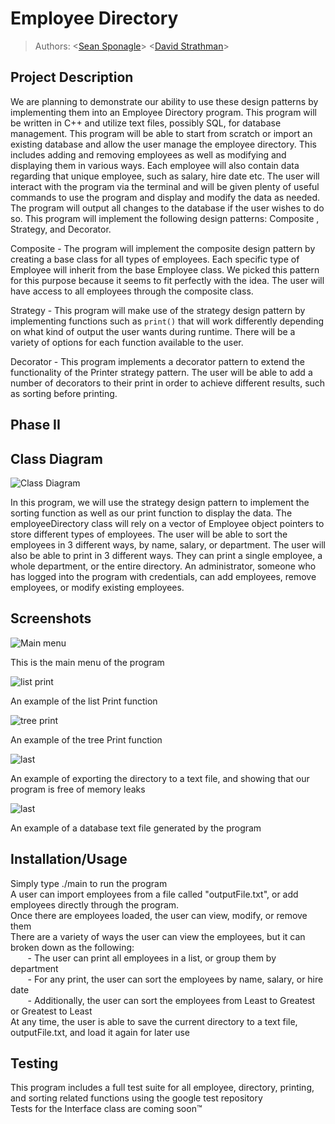 
# Employee Directory
 > Authors: \<[Sean Sponagle](https://github.com/sspon001)\> \<[David Strathman](https://github.com/davids598)\>
 
## Project Description
We are planning to demonstrate our ability to use these design patterns by implementing them into an Employee Directory program.  This program will be written in C++ and utilize text files, possibly SQL, for database management.  This program will be able to start from scratch or import an existing database and allow the user manage the employee directory.  This includes adding and removing employees as well as modifying and displaying them in various ways.  Each employee will also contain data regarding that unique employee, such as salary, hire date etc.  The user will interact with the program via the terminal and will be given plenty of useful commands to use the program and display and modify the data as needed.  The program will output all changes to the database if the user wishes to do so.  This program will implement the following design patterns: Composite , Strategy, and Decorator. 

Composite - The program will implement the composite design pattern by creating a base class for all types of employees.  Each specific type of Employee will inherit from the base Employee class.  We picked this pattern for this purpose because it seems to fit perfectly with the idea.  The user will have access to all employees through the composite class. 

Strategy - This program will make use of the strategy design pattern by implementing functions such as `print()` that will work differently depending on what kind of output the user wants during runtime.  There will be a variety of options for each function available to the user. 

Decorator - This program implements a decorator pattern to extend the functionality of the Printer strategy pattern.  The user will be able to add a number of decorators to their print in order to achieve different results, such as sorting before printing.

## Phase II

## Class Diagram
![Class Diagram](https://github.com/cs100/final-project-sspon001/blob/master/images/final_diagram.png)

 In this program, we will use the strategy design pattern to implement the sorting function as well as our print function to display the data.  The employeeDirectory class will rely on a vector of Employee object pointers to store different types of employees.  The user will be able to sort the employees in 3 different ways, by name, salary, or department.  The user will also be able to print in 3 different ways.  They can print a single employee, a whole department, or the entire directory.  An administrator, someone who has logged into the program with credentials, can add employees, remove employees, or modify existing employees.

 ## Screenshots
 ![Main menu](https://github.com/cs100/final-project-sspon001/blob/master/images/mainmenu.PNG)
 
   This is the main menu of the program
 
 ![list print](https://github.com/cs100/final-project-sspon001/blob/master/images/listPrint.PNG)
 
   An example of the list Print function
 
 ![tree print](https://github.com/cs100/final-project-sspon001/blob/master/images/treePrint.PNG)
 
   An example of the tree Print function
 
 ![last](https://github.com/cs100/final-project-sspon001/blob/master/images/exportAndValgrind.PNG)

  An example of exporting the directory to a text file, and showing that our program is free of memory leaks
 
 ![last](https://github.com/cs100/final-project-sspon001/blob/master/images/database.PNG)
 
 An example of a database text file generated by the program
 
 ## Installation/Usage
   Simply type ./main to run the program\
   A user can import employees from a file called "outputFile.txt", or add employees directly through the program.\
   Once there are employees loaded, the user can view, modify, or remove them\
   There are a variety of ways the user can view the employees, but it can broken down as the following:\
&nbsp;&nbsp;&nbsp;&nbsp;&nbsp;&nbsp; - The user can print all employees in a list, or group them by department\
&nbsp;&nbsp;&nbsp;&nbsp;&nbsp;&nbsp; - For any print, the user can sort the employees by name, salary, or hire date\
&nbsp;&nbsp;&nbsp;&nbsp;&nbsp;&nbsp; - Additionally, the user can sort the employees from Least to Greatest or Greatest to Least\
   At any time, the user is able to save the current directory to a text file, outputFile.txt, and load it again for later use
 
 ## Testing
 This program includes a full test suite for all employee, directory, printing, and sorting related functions using the google test repository\
 Tests for the Interface class are coming soon™
 

